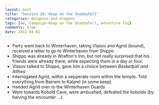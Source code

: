 ```yaml
---
layout: post
title: "Session 26: Keep on the Shadowfell"
categories: dungeons-and-dragons
tags: [4e, Campaign-Keep on the Shadowfell, Adventure log]
comments: true
date: 2012-04-01
---
```


* Party went back to Winterhaven, taking Vlasov and Agrid (bound), received a letter to go to Winterhaven from Shippo
* Shippo was already in Wrafton's Inn, but not really surprised that his friends were already there, while expecting them in a day or four.
* Vlasov talked to Shippo, gave him a choice between _Basketball and Althea_
* Interrogated Agrid, within a sepperate room within the temple. Told everything from Bairwin to Kalarel (in some keep)
* Handed Agrid over to the Winterhaven Guards
* Went towards Kobold Cave, were ambushed, defeated the kobolds (by halving the encounter …)